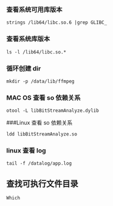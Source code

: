 ### 查看系统可用库版本

```
strings /lib64/libc.so.6 |grep GLIBC_
```

### 查看系统库版本

```
ls -l /lib64/libc.so.*
```

### 循环创建 dir

```
mkdir -p /data/lib/ffmpeg
```

### MAC OS 查看 so 依赖关系

```
otool -L libBitStreamAnalyze.dylib
```

###Linux 查看 so 依赖关系

```
ldd libBitStreamAnalyze.so
```

### linux 查看 log

```
tail -f /datalog/app.log
```



## 查找可执行文件目录

```
Which
```

